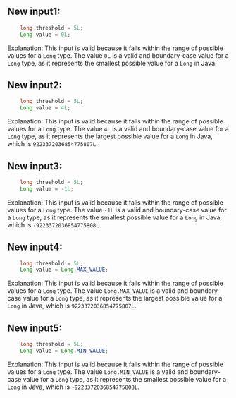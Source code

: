 ## New input1:
```java
    long threshold = 5L;
    Long value = 0L;
```
Explanation: This input is valid because it falls within the range of possible values for a `Long` type. The value `0L` is a valid and boundary-case value for a `Long` type, as it represents the smallest possible value for a `Long` in Java.

## New input2:
```java
    long threshold = 5L;
    Long value = 4L;
```
Explanation: This input is valid because it falls within the range of possible values for a `Long` type. The value `4L` is a valid and boundary-case value for a `Long` type, as it represents the largest possible value for a `Long` in Java, which is `9223372036854775807L`.

## New input3:
```java
    long threshold = 5L;
    Long value = -1L;
```
Explanation: This input is valid because it falls within the range of possible values for a `Long` type. The value `-1L` is a valid and boundary-case value for a `Long` type, as it represents the smallest possible value for a `Long` in Java, which is `-9223372036854775808L`.

## New input4:
```java
    long threshold = 5L;
    Long value = Long.MAX_VALUE;
```
Explanation: This input is valid because it falls within the range of possible values for a `Long` type. The value `Long.MAX_VALUE` is a valid and boundary-case value for a `Long` type, as it represents the largest possible value for a `Long` in Java, which is `9223372036854775807L`.

## New input5:
```java
    long threshold = 5L;
    Long value = Long.MIN_VALUE;
```
Explanation: This input is valid because it falls within the range of possible values for a `Long` type. The value `Long.MIN_VALUE` is a valid and boundary-case value for a `Long` type, as it represents the smallest possible value for a `Long` in Java, which is `-9223372036854775808L`.
